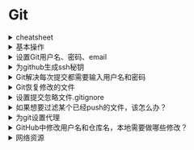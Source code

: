 # Git


<details>
<summary>cheatsheet</summary>

| 命令 | 说明 | 示例 |
| --- | --- | --- |
| `git init` | 当前文件夹下建立git仓库 |  |
| `git clone <address>` | 给定地址的git仓库克隆到本地 |  |
| `git status` | 
| `git add <file>` | 将修改提交到暂存区 |  |
| `git add *` | 
| `git rm file.txt` | 从git仓库删除文件并且将删除信息直接写入暂存区 |
| `git commit -m "msg"` | 提交到本地代码库 |
| `git commit -m "msg" -a` | 将工作区还未提交到暂存区的修改一并提交到本地代码库，但不会提交工作区新建的文件 |
| `git push my-remote my-branch` | 推送提交到远程仓库 |
| `git pull my-remote my-branch` | 
| `git diff` | 查看工作区的修改 | 
| `git diff --cached` | 查看暂存区的修改
| `git diff branch1` | 对比当前工作目录与branch1
| `git diff branch1 file1` | 对比当前工作目录中file1与branch1分支中的file1 |
| `git diff branch1 branch2` | 对比两个分支的差异 |
| `git remote` | 
| `git remote -v` |
| `git remote add my-remote <address>` |
| `git remote add myrepo /tmp/myrepo` | 为常用远程库起别名 |
| `git reset file.txt` | 
| `git branch` | 查看分支列表 |
| `git branch my-branch` | 创建my-branch分支 | 
| `git branch -d my-branch` | 删除不再需要的my-branch分支，只能删除已经被当前分支合并的分支 |
| `git branch -D my-branch` | 强制删除my-branch分支 |
| `git checkout my-branch` | 切换分支 |
| `git merge my-branch -m "this is comment"` | 合并分支my-branch到当前分支 |
| `git log` | 查看提交日志 |
| `git log -p master..` |
| `git log --stat` | 查看log时显示每个提交中那些文件修改了多少行内容 |
| `git log --pretty=oneline` | 按某种格式格式化日志输出，如oneline、short |
| `git log --graph --pretty=oneline` | 可视化你的提交图 |
| `git log --pretty=format:'%h : %s' [--topo-order] [--reverse] --graph` |  |
| `git tag` | 显示所有tags |
| `git tag -a v1.0 -m 'msg'` | 
| `git show v1.0` |
| `git tag --delete v1.0` |
| `git push --delete my-remote v1.0` |
| `git push my-remote my-branch v1.0` |
| `git fetch --tags` |
| `git stash` | 将所有未commit的修改(包括暂存和未暂存的)都保存起来 |
| `git stash -u` | 
| `git stash save "msg"` |
| `git stash list` |
| `git stash pop` |
| `git stash stash@{2}` |
| `git stash show` | 
| `git stash apply` |
| `git stash branch my-branch stash@{1}` |
| `git stash drop stash@{1}` |
| `git stash clear` |

</details>


<details>
<summary>基本操作</summary>

### 生成SSH秘钥

```
ssh-keygen -t rsa -C "754657908@qq.com"
cat ~/.ssh/id_rsa.pub 配置到 Github
ssh git@github.com
```
### 基本操作

```
git init  //初始化Git仓库
git clone //克隆远程库到本地
git status  //查看当前git仓库状态

```
### 工作区修改提交到缓存区

```
git add file1 file2
  -all 添加所有修改
git rm file  //从Git仓库删除文件并且将删除信息直接写入缓存区
```

### 缓存区修改提交到本地库

```
git commit -m "xxx"   //提交到本地代码库 -m 注释(必需)
  -a 将工作区未提交的修改一并提交到本地代码库，但-a不会提交工作区新建的文件
```
### 查看修改

```
git diff 查看工作区的修改
git diff --cached 查看缓存区的修改
git diff branch1  查看当前工作目录与另一个分支的区别
git diff branch1 file1  比较当前工作目录file1与branch1分支中的file1
git diff branch1 branch2  查看两个分支的差异
```

### 更新代码

```
git pull origin master  //远程库同步到本地库
```

### 上传代码 

```
git push -u origin master  //本地库同步到远程库
```

### 添加远程库并下载代码

```
git remote add origin git@github.com:lhgaaa/xxxx
git pull origin master
```
### 常用远程库起别名
```
git remote add myrepo /tmp/myrepo
```

### 分支

```
git branch xxx  //创建名为xxx的分支
git branch  //查看当前所处分支
git checkout xxx  //切换到xxx分支
git merge -m "there is comment" xxx  //将xxx分支的修改合并到当前分支 
git branch -d xxx  //删除不再需要的分支xxx，只能删除已经被当前分支合并的分支
git branch -D xxx  //强制删除xxx分支
git reset --hard HEAD^  //回复到合并前当前分支的内容
```

### 分布式开发

### 日志

```
git log  //查看提交记录日志
git log -p master..
git log --stat  //查看log时显示每个提交中那些文件修改了多少行内容
git log --pretty=oneline  //按某种格式格式化日志输出，如oneline、short
git log --graph --pretty=oneline  //可视化你的提交图
git help log  //git log帮助
git log --pretty=format:'%h : %s' [--topo-order] [--reverse] --graph
```

</details>

<details>
<summary>设置Git用户名、密码、email</summary>

- 全局配置

  ```
  git config --global user.name "xxx"
  git config --global user.email "xxx@xxx.com"
  ```

  查看全局配置文件`~/.gitconfig`

  ```
  cat ~/.gitconfig
  配置方法：git config --global <配置名称> <配置的值>
  ```

- 项目配置

  ```
  git config user.name "xxx"
  git config user.email "xxx@xxx.com"
  ```
  查看项目配置文件`<Git_Project>/.git/config`

</details>

<details>
<summary>为github生成ssh秘钥</summary>

```
ssh-keygen -t rsa -C "754657908@qq.com"
cat ~/.ssh/id_rsa.pub 配置到 Github
ssh git@github.com
```

</details>

<details>
<summary>Git解决每次提交都需要输入用户名和密码</summary>

```
git config --global credential.helper store
```

</details>

<details>
<summary>Git恢复修改的文件</summary>

分三种情况处理：

- 只是修改了文件，没有任何git操作

  ```
  git checkout -- aaa.txt  # aaa.txt 为修改的文件
  ```

- 修改了文件，并提交到暂存区(即已经 git add 但没有 git commit )

  ```
  git log --oneline  # 可以省略
  git reset HEAD     # 回退到当前版本
  git checkout --- aaa.txt  # aaa.txt 为修改的文件
  ```

- 修改了文件，并提交到了仓库区(即不但 git add 而且 git commit )

  ```
  git log --oneline  # 可以省略
  git reset HEAD^    # 回退当上一个版本
  git checkout -- aaa.txt  # aaa.txt 为修改的文件
  ```

## 参考：

- [恢复修改的文件](https://www.cnblogs.com/liuq/p/9203087.html)

</details>

<details>
<summary>设置提交忽略文件.gitignore</summary>

配置语法：

- 以斜杠“/”开头表示目录；
- 以星号“*”通配多个字符；
- 以问号“?”通配单个字符
- 以方括号“[]”包含单个字符的匹配列表；
- 以叹号“!”表示不忽略(跟踪)匹配到的文件或目录；

示例如下：
```
# 以'#'开始的行，被视为注释.

# 忽略掉所有文件名是foo.txt的文件.
foo.txt

# 忽略某个具体文件
/mtk/foo.txt

# 忽略整个文件夹
/mtk/

# 忽略所有生成的 html文件,
*.html

# foo.html是手工维护的，所以例外.
!foo.html

# 忽略所有.o和 .a文件.
*.[oa]

```


## Note

如果你不慎在创建.gitignore文件之前就push了项目，那么即使你在.gitignore文件中写入新的过滤规则，这些规则也不会起作用，Git仍然会对所有文件进行版本管理。

简单来说，出现这种问题的原因就是Git已经开始管理这些文件了，所以你无法再通过过滤规则过滤它们。因此一定要养成在项目开始就创建.gitignore文件的习惯，否则一旦push，处理起来会非常麻烦。


</details>

<details>
<summary>如果想要过滤某个已经push的文件，该怎么办？</summary>

- 1.执行下面命令
  ```
  git rm --cached <path>
  如果是文件夹，执行：
  git rm -r --cached <path>
  如果设置后无法生效，可以清理尝试清理全部缓存：
  git rm -r --cached .

  git add .
  git commit -m "update .gitignore"
  ```
- 2.更新".gitignore"文件，添加需要忽略的文件
- 3.commit

# 参考

- [参考教程](https://www.jianshu.com/p/e5b13480479b)

</details>

<details>
<summary>为git设置代理</summary>

git clone有两种形式：

- HTTP形式：
  ```
  git clone https://github.com/owner/git.git
  ```

- SSH形式：
  ```
  git clone git@github.com:owner/git.git
  ```

两种方式要分别设置代理：

- HTTP形式：

  走HTTP代理：
  ```
  git config --global http.proxy "http://127.0.0.1:8080"
  git config --global https.proxy "http://127.0.0.1:8080"
  ```

  走sock5代理：
  ```
  git config --global http.proxy "socks5://127.0.0.1:1080"
  git config --global https.proxy "socks5://127.0.0.1:1080"
  ```

  取消设置：
  ```
  git config --global --unset http.proxy
  git config --global --unset https.proxy
  ```
- SSH形式：

  修改`~/.ssh/config`文件(不存在则新建)：
  ```
  # 必须是 github.com
  Host github.com
    HostName github.com
    User git
    # 走 HTTP 代理
    # ProxyCommand socat - PROXY:127.0.0.1:%h:%p,proxyport=8080
    # 走 socks5 代理（如 Shadowsocks）
    # ProxyCommand nc -v -x 127.0.0.1:1080 %h %p
  ```

</details>

<details>
<summary>GitHub中修改用户名和仓库名，本地需要做哪些修改？</summary>

## 修改用户名

- 修改`~/.gitconfig`中的name
- 修改每个本地仓库下`.git/config`中url的用户名

## 修改仓库名

- 修改本地仓库文件名
- 修改本地仓库下`.git/config`中url为改名后的正确仓库名

</details>


<details>
<summary>网络资源</summary>

- [Pro Git](https://www.progit.cn/)
- [git奇技淫巧](https://github.com/521xueweihan/git-tips)
- [优雅的提交你的Git Commit Message](https://juejin.im/post/5afc5242f265da0b7f44bee4)

</details>